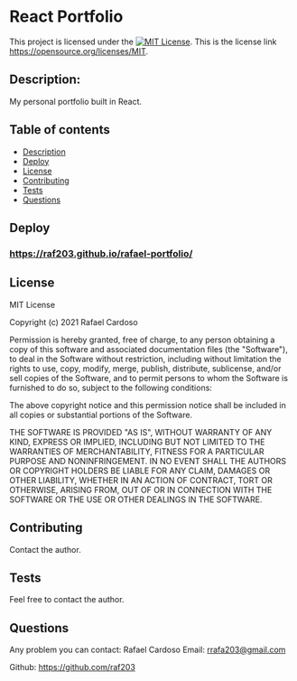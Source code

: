 # React Portfolio 
This project is licensed under the [![MIT License](https://img.shields.io/badge/license-MIT-red.svg)](#license).
This is the license link  https://opensource.org/licenses/MIT.
        
## Description:
My personal portfolio built in React.
        
        
## Table of contents
* [Description](#description)
* [Deploy](#deploy)
* [License](#license)
* [Contributing](#contributing)
* [Tests](#tests)
* [Questions](#questions)
        
## Deploy
### https://raf203.github.io/rafael-portfolio/

    
## License
MIT License

Copyright (c) 2021 Rafael Cardoso

Permission is hereby granted, free of charge, to any person obtaining a copy
of this software and associated documentation files (the "Software"), to deal
in the Software without restriction, including without limitation the rights
to use, copy, modify, merge, publish, distribute, sublicense, and/or sell
copies of the Software, and to permit persons to whom the Software is
furnished to do so, subject to the following conditions:

The above copyright notice and this permission notice shall be included in all
copies or substantial portions of the Software.

THE SOFTWARE IS PROVIDED "AS IS", WITHOUT WARRANTY OF ANY KIND, EXPRESS OR
IMPLIED, INCLUDING BUT NOT LIMITED TO THE WARRANTIES OF MERCHANTABILITY,
FITNESS FOR A PARTICULAR PURPOSE AND NONINFRINGEMENT. IN NO EVENT SHALL THE
AUTHORS OR COPYRIGHT HOLDERS BE LIABLE FOR ANY CLAIM, DAMAGES OR OTHER
LIABILITY, WHETHER IN AN ACTION OF CONTRACT, TORT OR OTHERWISE, ARISING FROM,
OUT OF OR IN CONNECTION WITH THE SOFTWARE OR THE USE OR OTHER DEALINGS IN THE
SOFTWARE.
  
## Contributing
Contact the author.
    
## Tests
Feel free to contact the author.

## Questions
Any problem you can contact: Rafael Cardoso
Email:  rrafa203@gmail.com

Github: https://github.com/raf203 
